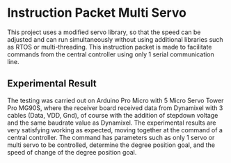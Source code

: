 # Instruction Packet Multi Servo
This project uses a modified servo library, so that the speed can be adjusted and can run simultaneously without using additional libraries such as RTOS or multi-threading. This instruction packet is made to facilitate commands from the central controller using only 1 serial communication line.

## Experimental Result
The testing was carried out on Arduino Pro Micro with 5 Micro Servo Tower Pro MG90S, where the receiver board received data from Dynamixel with 3 cables (Data, VDD, Gnd), of course with the addition of stepdown voltage and the same baudrate value as Dynamixel. The experimental results are very satisfying working as expected, moving together at the command of a central controller. The command has parameters such as only 1 servo or multi servo to be controlled, determine the degree position goal, and the speed of change of the degree position goal.